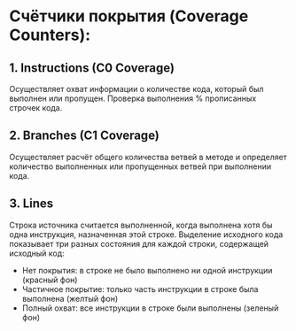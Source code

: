 # Счётчики покрытия (Coverage Counters): #
## 1. Instructions (C0 Coverage) ##
Осуществляет охват информации о количестве кода, который был выполнен или пропущен. Проверка выполнения % прописанных строчек кода.
## 2. Branches (C1 Coverage) ##
Осуществляет расчёт общего количества ветвей в методе и определяет количество выполненных или пропущенных ветвей при выполнении кода.
## 3. Lines ##
Строка источника считается выполненной, когда выполнена хотя бы одна инструкция, назначенная этой строке.
Выделение исходного кода показывает три разных состояния для каждой строки, содержащей исходный код:

* Нет покрытия: в строке не было выполнено ни одной инструкции (красный фон)
* Частичное покрытие: только часть инструкции в строке была выполнена (желтый фон)
* Полный охват: все инструкции в строке были выполнены (зеленый фон)
